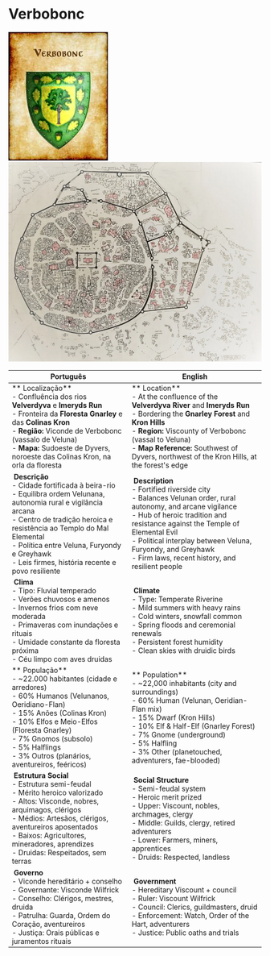 
# Verbobonc

![Verbobonc](coat_of_arms_verbobonc.jpeg)
![Verbobonc](free_city_of_verbobonc.png)

| Português                                                                                                                                                                                                                                                                                              | English                                                                                                                                                                                                                                                                                                                   |
| ------------------------------------------------------------------------------------------------------------------------------------------------------------------------------------------------------------------------------------------------------------------------------------------------------ | ------------------------------------------------------------------------------------------------------------------------------------------------------------------------------------------------------------------------------------------------------------------------------------------------------------------------- |
| ** Localização**<br>- Confluência dos rios **Velverdyva** e **Imeryds Run**<br>- Fronteira da **Floresta Gnarley** e das **Colinas Kron**<br>- **Região:** Viconde de Verbobonc (vassalo de Veluna)<br>- **Mapa:** Sudoeste de Dyvers, noroeste das Colinas Kron, na orla da floresta                | ** Location**<br>- At the confluence of the **Velverdyva River** and **Imeryds Run**<br>- Bordering the **Gnarley Forest** and **Kron Hills**<br>- **Region:** Viscounty of Verbobonc (vassal to Veluna)<br>- **Map Reference:** Southwest of Dyvers, northwest of the Kron Hills, at the forest's edge                 |
| **️ Descrição**<br>- Cidade fortificada à beira-rio<br>- Equilibra ordem Velunana, autonomia rural e vigilância arcana<br>- Centro de tradição heroica e resistência ao Templo do Mal Elemental<br>- Política entre Veluna, Furyondy e Greyhawk<br>- Leis firmes, história recente e povo resiliente | **️ Description**<br>- Fortified riverside city<br>- Balances Velunan order, rural autonomy, and arcane vigilance<br>- Hub of heroic tradition and resistance against the Temple of Elemental Evil<br>- Political interplay between Veluna, Furyondy, and Greyhawk<br>- Firm laws, recent history, and resilient people |
| **️ Clima**<br>- Tipo: Fluvial temperado<br>- Verões chuvosos e amenos<br>- Invernos frios com neve moderada<br>- Primaveras com inundações e rituais<br>- Umidade constante da floresta próxima<br>- Céu limpo com aves druidas                                                                     | **️ Climate**<br>- Type: Temperate Riverine<br>- Mild summers with heavy rains<br>- Cold winters, snowfall common<br>- Spring floods and ceremonial renewals<br>- Persistent forest humidity<br>- Clean skies with druidic birds                                                                                        |
| ** População**<br>- ~22.000 habitantes (cidade e arredores)<br>- 60% Humanos (Velunanos, Oeridiano-Flan)<br>- 15% Anões (Colinas Kron)<br>- 10% Elfos e Meio-Elfos (Floresta Gnarley)<br>- 7% Gnomos (subsolo)<br>- 5% Halflings<br>- 3% Outros (planários, aventureiros, feéricos)                  | ** Population**<br>- ~22,000 inhabitants (city and surroundings)<br>- 60% Human (Velunan, Oeridian-Flan mix)<br>- 15% Dwarf (Kron Hills)<br>- 10% Elf & Half-Elf (Gnarley Forest)<br>- 7% Gnome (underground)<br>- 5% Halfling<br>- 3% Other (planetouched, adventurers, fae-blooded)                                   |
| **️ Estrutura Social**<br>- Estrutura semi-feudal<br>- Mérito heroico valorizado<br>- Altos: Visconde, nobres, arquimagos, clérigos<br>- Médios: Artesãos, clérigos, aventureiros aposentados<br>- Baixos: Agricultores, mineradores, aprendizes<br>- Druidas: Respeitados, sem terras               | **️ Social Structure**<br>- Semi-feudal system<br>- Heroic merit prized<br>- Upper: Viscount, nobles, archmages, clergy<br>- Middle: Guilds, clergy, retired adventurers<br>- Lower: Farmers, miners, apprentices<br>- Druids: Respected, landless                                                                      |
| **️ Governo**<br>- Viconde hereditário + conselho<br>- Governante: Visconde Wilfrick<br>- Conselho: Clérigos, mestres, druida<br>- Patrulha: Guarda, Ordem do Coração, aventureiros<br>- Justiça: Orais públicas e juramentos rituais                                                                 | **️ Government**<br>- Hereditary Viscount + council<br>- Ruler: Viscount Wilfrick<br>- Council: Clerics, guildmasters, druid<br>- Enforcement: Watch, Order of the Hart, adventurers<br>- Justice: Public oaths and trials                                                                                               |





